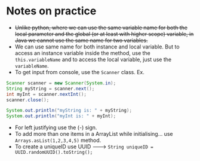# Notes on practice

- ~~Unlike python, where we can use the same variable name for both the local parameter and the global (or at least with higher scope) variable, in Java we cannot use the same name for two variables.~~
- We can use same name for both instance and local variable. But to access an instance variable inside the method, use the `this.variableName` and to access the local variable, just use the `variableName`.
- To get input from console, use the `Scanner` class. Ex.

```java
Scanner scanner = new Scanner(System.in);
String myString = scanner.next();
int myInt = scanner.nextInt();
scanner.close();

System.out.println("myString is: " + myString);
System.out.println("myInt is: " + myInt);
```

- For left justifying use the (-) sign.
- To add more than one items in a ArrayList while initialising... use `Arrays.asList(1,2,3,4,5)` method.
- To create a uniqueID use UUID ---> `String uniqueID = UUID.randomUUID().toString();`
